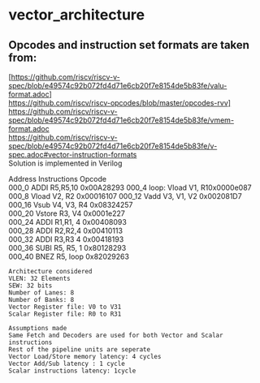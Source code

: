 # vector_architecture
## Opcodes and instruction set formats are taken from:													
													
[https://github.com/riscv/riscv-v-spec/blob/e49574c92b072fd4d71e6cb20f7e8154de5b83fe/valu-format.adoc]	
https://github.com/riscv/riscv-opcodes/blob/master/opcodes-rvv]													
https://github.com/riscv/riscv-v-spec/blob/e49574c92b072fd4d71e6cb20f7e8154de5b83fe/vmem-format.adoc								
https://github.com/riscv/riscv-v-spec/blob/e49574c92b072fd4d71e6cb20f7e8154de5b83fe/v-spec.adoc#vector-instruction-formats													
Solution is implemented in Verilog			
			
			
Address	Instructions	Opcode	
000_0	ADDI R5,R5,10	0x00A28293
000_4	loop: Vload V1, R10x0000e087
000_8	Vload V2, R2	0x00016107
000_12	Vadd V3, V1, V2 0x002081D7	
000_16	Vsub V4, V3, R4	0x08324257	
000_20	Vstore R3, V4 	0x0001e227	
000_24	ADDI R1,R1, 4	0x00408093	
000_28	ADDI R2,R2,4	0x00410113	
000_32	ADDI R3,R3 4	0x00418193	
000_36	SUBI R5, R5, 1	0x80128293	
000_40	BNEZ R5, loop	0x82029263

	Architecture considered						
	VLEN: 32 Elements						
	SEW: 32 bits						
	Number of Lanes: 8						
	Number of Banks: 8						
	Vector Register file: V0 to V31						
	Scalar Register file: R0 to R31						
							
	Assumptions made						
	Same Fetch and Decoders are used for both Vector and Scalar instructions						
	Rest of the pipeline units are seperate						
	Vector Load/Store memory latency: 4 cycles						
	Vector Add/Sub latency : 1 cycle						
	Scalar instructions latency: 1cycle						
